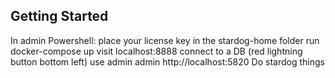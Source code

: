 ## Getting Started
In admin Powershell:
place your license key in the stardog-home folder
run docker-compose up
visit localhost:8888
connect to a DB (red lightning button bottom left)
use 
admin
admin
http://localhost:5820
Do stardog things
